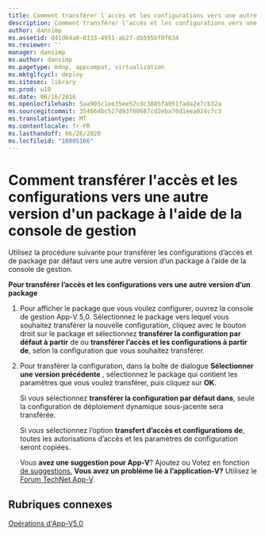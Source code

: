 ```yaml
---
title: Comment transférer l'accès et les configurations vers une autre version d'un package à l'aide de la console de gestion
description: Comment transférer l'accès et les configurations vers une autre version d'un package à l'aide de la console de gestion
author: dansimp
ms.assetid: d41d64a0-0333-4951-ab27-db595bf0f634
ms.reviewer: ''
manager: dansimp
ms.author: dansimp
ms.pagetype: mdop, appcompat, virtualization
ms.mktglfcycl: deploy
ms.sitesec: library
ms.prod: w10
ms.date: 06/16/2016
ms.openlocfilehash: 5aa905c1ee35ee52cdc3885fa051fada2e7cb32a
ms.sourcegitcommit: 354664bc527d93f80687cd2eba70d1eea024c7c3
ms.translationtype: MT
ms.contentlocale: fr-FR
ms.lasthandoff: 06/26/2020
ms.locfileid: "10805166"
---
```

# Comment transférer l'accès et les configurations vers une autre version d'un package à l'aide de la console de gestion


Utilisez la procédure suivante pour transférer les configurations d’accès et de package par défaut vers une autre version d’un package à l’aide de la console de gestion.

**Pour transférer l’accès et les configurations vers une autre version d’un package**

1.  Pour afficher le package que vous voulez configurer, ouvrez la console de gestion App-V 5,0. Sélectionnez le package vers lequel vous souhaitez transférer la nouvelle configuration, cliquez avec le bouton droit sur le package et sélectionnez **transférer la configuration par défaut à partir** de ou **transférer l’accès et les configurations à partir de**, selon la configuration que vous souhaitez transférer.

2.  Pour transférer la configuration, dans la boîte de dialogue **Sélectionner une version précédente** , sélectionnez le package qui contient les paramètres que vous voulez transférer, puis cliquez sur **OK**.

    Si vous sélectionnez **transférer la configuration par défaut dans**, seule la configuration de déploiement dynamique sous-jacente sera transférée.

    Si vous sélectionnez l’option **transfert d’accès et configurations de**, toutes les autorisations d’accès et les paramètres de configuration seront copiées.

    Vous **avez une suggestion pour App-V**? Ajoutez ou Votez en fonction [de suggestions.](http://appv.uservoice.com/forums/280448-microsoft-application-virtualization) **Vous avez un problème lié à l’application-V?** Utilisez le [Forum TechNet App-V](https://social.technet.microsoft.com/Forums/home?forum=mdopappv).

## Rubriques connexes


[Opérations d'App-V5.0](operations-for-app-v-50.md)

 

 





